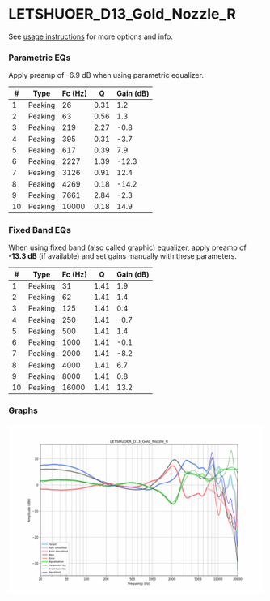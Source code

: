 # LETSHUOER_D13_Gold_Nozzle_R
See [usage instructions](https://github.com/jaakkopasanen/AutoEq#usage) for more options and info.

### Parametric EQs
Apply preamp of -6.9 dB when using parametric equalizer.

|   # | Type    |   Fc (Hz) |    Q |   Gain (dB) |
|-----|---------|-----------|------|-------------|
|   1 | Peaking |        26 | 0.31 |         1.2 |
|   2 | Peaking |        63 | 0.56 |         1.3 |
|   3 | Peaking |       219 | 2.27 |        -0.8 |
|   4 | Peaking |       395 | 0.31 |        -3.7 |
|   5 | Peaking |       617 | 0.39 |         7.9 |
|   6 | Peaking |      2227 | 1.39 |       -12.3 |
|   7 | Peaking |      3126 | 0.91 |        12.4 |
|   8 | Peaking |      4269 | 0.18 |       -14.2 |
|   9 | Peaking |      7661 | 2.84 |        -2.3 |
|  10 | Peaking |     10000 | 0.18 |        14.9 |

### Fixed Band EQs
When using fixed band (also called graphic) equalizer, apply preamp of **-13.3 dB** (if available) and set gains manually with these parameters.

|   # | Type    |   Fc (Hz) |    Q |   Gain (dB) |
|-----|---------|-----------|------|-------------|
|   1 | Peaking |        31 | 1.41 |         1.9 |
|   2 | Peaking |        62 | 1.41 |         1.4 |
|   3 | Peaking |       125 | 1.41 |         0.4 |
|   4 | Peaking |       250 | 1.41 |        -0.7 |
|   5 | Peaking |       500 | 1.41 |         1.4 |
|   6 | Peaking |      1000 | 1.41 |        -0.1 |
|   7 | Peaking |      2000 | 1.41 |        -8.2 |
|   8 | Peaking |      4000 | 1.41 |         6.7 |
|   9 | Peaking |      8000 | 1.41 |         0.8 |
|  10 | Peaking |     16000 | 1.41 |        13.2 |

### Graphs
![](./LETSHUOER_D13_Gold_Nozzle_R.png)
